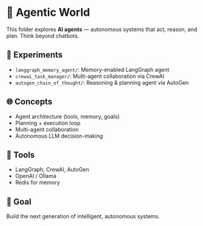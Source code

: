 # 🧠 Agentic World

This folder explores **AI agents** — autonomous systems that act, reason, and plan. Think beyond chatbots.

## 🤖 Experiments

- `langgraph_memory_agent/`: Memory-enabled LangGraph agent
- `crewai_task_manager/`: Multi-agent collaboration via CrewAI
- `autogen_chain_of_thought/`: Reasoning & planning agent via AutoGen

## 🌐 Concepts

- Agent architecture (tools, memory, goals)
- Planning + execution loop
- Multi-agent collaboration
- Autonomous LLM decision-making

## 🔧 Tools

- LangGraph, CrewAI, AutoGen
- OpenAI / Ollama
- Redis for memory

## 🎯 Goal

Build the next generation of intelligent, autonomous systems.
